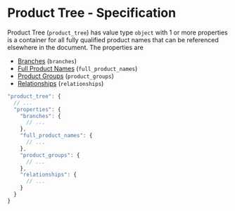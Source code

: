 # Product Tree - Specification

Product Tree (`product_tree`) has value type `object` with 1 or more properties is a container for all fully qualified
product names that can be referenced elsewhere in the document. The properties are

* [Branches](product_tree/branches-spec.en.md) (`branches`)
* [Full Product Names](product_tree/full_product_names-spec.en.md) (`full_product_names`)
* [Product Groups](product_tree/product_groups-spec.en.md) (`product_groups`)
* [Relationships](product_tree/relationships-spec.en.md) (`relationships`)

```javascript
"product_tree": {
  // ...
  "properties": {
    "branches": {
      // ...
    },
    "full_product_names": {
      // ...
    },
    "product_groups": {
      // ...
    },
    "relationships": {
      // ...
    }
  }
}
```
